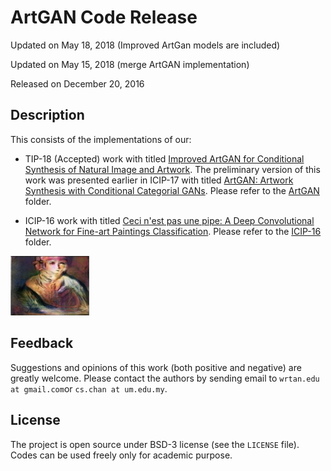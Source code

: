 # ArtGAN Code Release

Updated on May 18, 2018 (Improved ArtGan models are included)

Updated on May 15, 2018 (merge ArtGAN implementation)

Released on December 20, 2016

## Description

This consists of the implementations of our:

* TIP-18 (Accepted) work with titled [Improved ArtGAN for Conditional Synthesis of Natural Image and Artwork](https://arxiv.org/abs/1708.09533). The preliminary version of this work was presented earlier in ICIP-17 with titled [ArtGAN: Artwork Synthesis with Conditional Categorial GANs](https://arxiv.org/abs/1702.03410). Please refer to the [ArtGAN](https://github.com/cs-chan/Artwork-GAN/tree/master/ArtGAN) folder.

* ICIP-16 work with titled [Ceci n'est pas une pipe: A Deep Convolutional Network for Fine-art Paintings Classification](http://web.fsktm.um.edu.my/~cschan/doc/ICIP2016.pdf). Please refer to the [ICIP-16](https://github.com/cs-chan/Artwork-GAN/tree/master/ICIP-16) folder.

<img src="artgann1.gif" width="25%">

## Feedback
Suggestions and opinions of this work (both positive and negative) are greatly welcome. Please contact the authors by sending email to
`wrtan.edu at gmail.com`or `cs.chan at um.edu.my`.

## License
The project is open source under BSD-3 license (see the `LICENSE` file). Codes can be used freely only for academic purpose.


